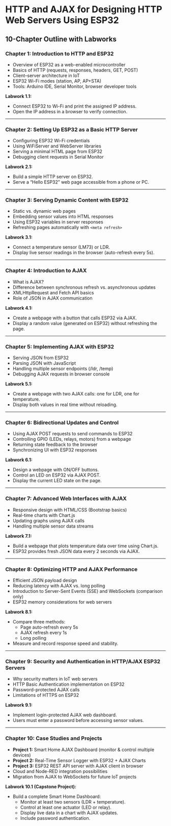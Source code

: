# HTTP and AJAX for Designing HTTP Web Servers Using ESP32

## 10-Chapter Outline with Labworks

### Chapter 1: Introduction to HTTP and ESP32
- Overview of ESP32 as a web-enabled microcontroller  
- Basics of HTTP (requests, responses, headers, GET, POST)  
- Client–server architecture in IoT  
- ESP32 Wi-Fi modes (station, AP, AP+STA)  
- Tools: Arduino IDE, Serial Monitor, browser developer tools  

**Labwork 1.1:**  
- Connect ESP32 to Wi-Fi and print the assigned IP address.  
- Open the IP address in a browser to verify connection.  

---

### Chapter 2: Setting Up ESP32 as a Basic HTTP Server
- Configuring ESP32 Wi-Fi credentials  
- Using WiFiServer and WebServer libraries  
- Serving a minimal HTML page from ESP32  
- Debugging client requests in Serial Monitor  

**Labwork 2.1:**  
- Build a simple HTTP server on ESP32.  
- Serve a “Hello ESP32” web page accessible from a phone or PC.  

---

### Chapter 3: Serving Dynamic Content with ESP32
- Static vs. dynamic web pages  
- Embedding sensor values into HTML responses  
- Using ESP32 variables in server responses  
- Refreshing pages automatically with `<meta refresh>`  

**Labwork 3.1:**  
- Connect a temperature sensor (LM73) or LDR.  
- Display live sensor readings in the browser (auto-refresh every 5s).  

---

### Chapter 4: Introduction to AJAX
- What is AJAX?  
- Difference between synchronous refresh vs. asynchronous updates  
- XMLHttpRequest and Fetch API basics  
- Role of JSON in AJAX communication  

**Labwork 4.1:**  
- Create a webpage with a button that calls ESP32 via AJAX.  
- Display a random value (generated on ESP32) without refreshing the page.  

---

### Chapter 5: Implementing AJAX with ESP32
- Serving JSON from ESP32  
- Parsing JSON with JavaScript  
- Handling multiple sensor endpoints (/ldr, /temp)  
- Debugging AJAX requests in browser console  

**Labwork 5.1:**  
- Create a webpage with two AJAX calls: one for LDR, one for temperature.  
- Display both values in real time without reloading.  

---

### Chapter 6: Bidirectional Updates and Control
- Using AJAX POST requests to send commands to ESP32  
- Controlling GPIO (LEDs, relays, motors) from a webpage  
- Returning state feedback to the browser  
- Synchronizing UI with ESP32 responses  

**Labwork 6.1:**  
- Design a webpage with ON/OFF buttons.  
- Control an LED on ESP32 via AJAX POST.  
- Display the current LED state on the page.  

---

### Chapter 7: Advanced Web Interfaces with AJAX
- Responsive design with HTML/CSS (Bootstrap basics)  
- Real-time charts with Chart.js  
- Updating graphs using AJAX calls  
- Handling multiple sensor data streams  

**Labwork 7.1:**  
- Build a webpage that plots temperature data over time using Chart.js.  
- ESP32 provides fresh JSON data every 2 seconds via AJAX.  

---

### Chapter 8: Optimizing HTTP and AJAX Performance
- Efficient JSON payload design  
- Reducing latency with AJAX vs. long polling  
- Introduction to Server-Sent Events (SSE) and WebSockets (comparison only)  
- ESP32 memory considerations for web servers  

**Labwork 8.1:**  
- Compare three methods:  
  - Page auto-refresh every 5s  
  - AJAX refresh every 1s  
  - Long polling  
- Measure and record response speed and stability.  

---

### Chapter 9: Security and Authentication in HTTP/AJAX ESP32 Servers
- Why security matters in IoT web servers  
- HTTP Basic Authentication implementation on ESP32  
- Password-protected AJAX calls  
- Limitations of HTTPS on ESP32  

**Labwork 9.1:**  
- Implement login-protected AJAX web dashboard.  
- Users must enter a password before accessing sensor values.  

---

### Chapter 10: Case Studies and Projects
- **Project 1:** Smart Home AJAX Dashboard (monitor & control multiple devices)  
- **Project 2:** Real-Time Sensor Logger with ESP32 + AJAX Charts  
- **Project 3:** ESP32 REST API server with AJAX client in browser  
- Cloud and Node-RED integration possibilities  
- Migration from AJAX to WebSockets for future IoT projects  

**Labwork 10.1 (Capstone Project):**  
- Build a complete Smart Home Dashboard:  
  - Monitor at least two sensors (LDR + temperature).  
  - Control at least one actuator (LED or relay).  
  - Display live data in a chart with AJAX updates.  
  - Include password authentication.  

